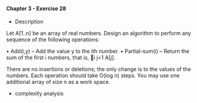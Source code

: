 #### Chapter 3 - Exercise 28
* Description

Let A[1..n] be an array of real numbers. Design an algorithm to perform
any sequence of the following operations:

• Add(i,y) – Add the value y to the ith number.
• Partial-sum(i) – Return the sum of the first i numbers, that is, i j=1 A[j].

There are no insertions or deletions; the only change is to the values of the numbers.
Each operation should take O(log n) steps. You may use one additional
array of size n as a work space.

* complexity analysis
